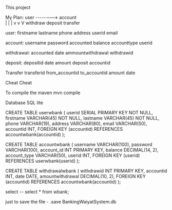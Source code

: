 This project 


My Plan:
user -------->             account        
	          |	     |                 |
	          v          v                 V
             withdraw       deposit          transfer



user:
firstname 
lastname
phone 
address
userid
email


account: 
username
password
accounted
balance
accounttype
userid


withdrawal:
accounted
date
ammountwithdrawal
withdrawid


deposit:
depositid 
date
amount deposit
accountid


Transfer
transferid
from_accountid
to_accountid
amount
date













































Cheat Cheat


To compile the maven
mvn compile


Database SQL lite

CREATE TABLE userwbank
(
userid SERIAL PRIMARY KEY NOT NULL,
firstname VARCHAR(45) NOT NULL,
lastname VARCHAR(45) NOT NULL,
phone VARCHAR(19),
address VARCHAR(80),
email VARCHAR(50),
accountid INT,
FOREIGN KEY (accountid) REFERENCES accountwbank(accountid)
);

CREATE TABLE accountwbank
(
username VARCHAR(100),
password VARCHAR(100),
account_id INT PRIMARY KEY,
balance DECIMAL(14, 2),
account_type VARCHAR(50),
userid INT,
FOREIGN KEY (userid) REFERENCES userwbank(userid)
);

CREATE TABLE withdrawalwbank (
withdrawid INT PRIMARY KEY,
accountid INT,
date DATE,
amountwithdrawal DECIMAL(10, 2),
FOREIGN KEY (accountid) REFERENCES accountwbank(accountid)
);

select --
select * from wbank;

just to save the file -
.save BankingWaiyatSystem.db
